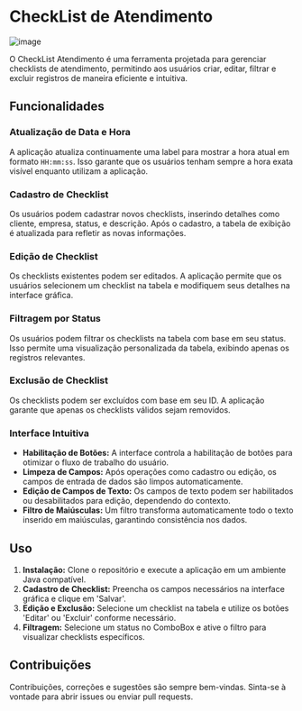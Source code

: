 # CheckList de Atendimento

![image](https://github.com/GiulianoVianna/Ferramenta-de-CheckList-JAVA/assets/101942554/c8ecbf17-a58d-43c2-b760-3f255da53c69)


O CheckList Atendimento é uma ferramenta projetada para gerenciar checklists de atendimento, permitindo aos usuários criar, editar, filtrar e excluir registros de maneira eficiente e intuitiva.

## Funcionalidades

### Atualização de Data e Hora
A aplicação atualiza continuamente uma label para mostrar a hora atual em formato `HH:mm:ss`. Isso garante que os usuários tenham sempre a hora exata visível enquanto utilizam a aplicação.

### Cadastro de Checklist
Os usuários podem cadastrar novos checklists, inserindo detalhes como cliente, empresa, status, e descrição. Após o cadastro, a tabela de exibição é atualizada para refletir as novas informações.

### Edição de Checklist
Os checklists existentes podem ser editados. A aplicação permite que os usuários selecionem um checklist na tabela e modifiquem seus detalhes na interface gráfica.

### Filtragem por Status
Os usuários podem filtrar os checklists na tabela com base em seu status. Isso permite uma visualização personalizada da tabela, exibindo apenas os registros relevantes.

### Exclusão de Checklist
Os checklists podem ser excluídos com base em seu ID. A aplicação garante que apenas os checklists válidos sejam removidos.

### Interface Intuitiva
- **Habilitação de Botões:** A interface controla a habilitação de botões para otimizar o fluxo de trabalho do usuário.
- **Limpeza de Campos:** Após operações como cadastro ou edição, os campos de entrada de dados são limpos automaticamente.
- **Edição de Campos de Texto:** Os campos de texto podem ser habilitados ou desabilitados para edição, dependendo do contexto.
- **Filtro de Maiúsculas:** Um filtro transforma automaticamente todo o texto inserido em maiúsculas, garantindo consistência nos dados.

## Uso

1. **Instalação:** Clone o repositório e execute a aplicação em um ambiente Java compatível.
2. **Cadastro de Checklist:** Preencha os campos necessários na interface gráfica e clique em 'Salvar'.
3. **Edição e Exclusão:** Selecione um checklist na tabela e utilize os botões 'Editar' ou 'Excluir' conforme necessário.
4. **Filtragem:** Selecione um status no ComboBox e ative o filtro para visualizar checklists específicos.

## Contribuições

Contribuições, correções e sugestões são sempre bem-vindas. Sinta-se à vontade para abrir issues ou enviar pull requests.

